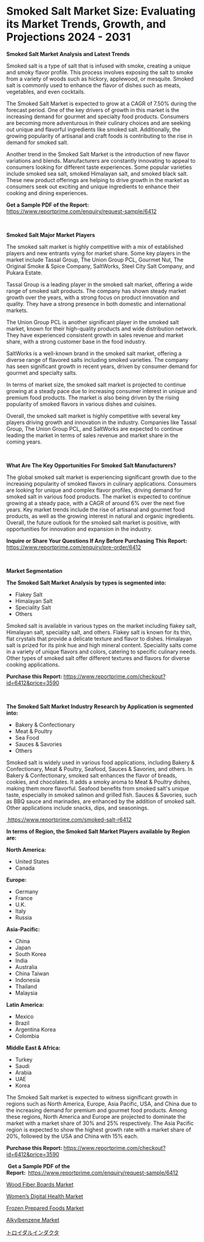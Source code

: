<p><h1>Smoked Salt Market Size: Evaluating its Market Trends, Growth, and Projections 2024 - 2031</h1></p><p><strong>Smoked Salt Market Analysis and Latest Trends</strong></p>
<p><p>Smoked salt is a type of salt that is infused with smoke, creating a unique and smoky flavor profile. This process involves exposing the salt to smoke from a variety of woods such as hickory, applewood, or mesquite. Smoked salt is commonly used to enhance the flavor of dishes such as meats, vegetables, and even cocktails.</p><p>The Smoked Salt Market is expected to grow at a CAGR of 7.50% during the forecast period. One of the key drivers of growth in this market is the increasing demand for gourmet and specialty food products. Consumers are becoming more adventurous in their culinary choices and are seeking out unique and flavorful ingredients like smoked salt. Additionally, the growing popularity of artisanal and craft foods is contributing to the rise in demand for smoked salt.</p><p>Another trend in the Smoked Salt Market is the introduction of new flavor variations and blends. Manufacturers are constantly innovating to appeal to consumers looking for different taste experiences. Some popular varieties include smoked sea salt, smoked Himalayan salt, and smoked black salt. These new product offerings are helping to drive growth in the market as consumers seek out exciting and unique ingredients to enhance their cooking and dining experiences.</p></p>
<p><strong>Get a Sample PDF of the Report:&nbsp;</strong> <a href="https://www.reportprime.com/enquiry/request-sample/6412">https://www.reportprime.com/enquiry/request-sample/6412</a></p>
<p>&nbsp;</p>
<p><strong>Smoked Salt Major Market Players</strong></p>
<p><p>The smoked salt market is highly competitive with a mix of established players and new entrants vying for market share. Some key players in the market include Tassal Group, The Union Group PCL, Gourmet Nut, The Original Smoke & Spice Company, SaltWorks, Steel City Salt Company, and Pukara Estate.</p><p>Tassal Group is a leading player in the smoked salt market, offering a wide range of smoked salt products. The company has shown steady market growth over the years, with a strong focus on product innovation and quality. They have a strong presence in both domestic and international markets.</p><p>The Union Group PCL is another significant player in the smoked salt market, known for their high-quality products and wide distribution network. They have experienced consistent growth in sales revenue and market share, with a strong customer base in the food industry.</p><p>SaltWorks is a well-known brand in the smoked salt market, offering a diverse range of flavored salts including smoked varieties. The company has seen significant growth in recent years, driven by consumer demand for gourmet and specialty salts.</p><p>In terms of market size, the smoked salt market is projected to continue growing at a steady pace due to increasing consumer interest in unique and premium food products. The market is also being driven by the rising popularity of smoked flavors in various dishes and cuisines.</p><p>Overall, the smoked salt market is highly competitive with several key players driving growth and innovation in the industry. Companies like Tassal Group, The Union Group PCL, and SaltWorks are expected to continue leading the market in terms of sales revenue and market share in the coming years.</p></p>
<p>&nbsp;</p>
<p><strong>What Are The Key Opportunities For Smoked Salt Manufacturers?</strong></p>
<p><p>The global smoked salt market is experiencing significant growth due to the increasing popularity of smoked flavors in culinary applications. Consumers are looking for unique and complex flavor profiles, driving demand for smoked salt in various food products. The market is expected to continue growing at a steady pace, with a CAGR of around 6% over the next five years. Key market trends include the rise of artisanal and gourmet food products, as well as the growing interest in natural and organic ingredients. Overall, the future outlook for the smoked salt market is positive, with opportunities for innovation and expansion in the industry.</p></p>
<p><strong>Inquire or Share Your Questions If Any Before Purchasing This Report:</strong> <a href="https://www.reportprime.com/enquiry/pre-order/6412">https://www.reportprime.com/enquiry/pre-order/6412</a></p>
<p>&nbsp;</p>
<p><strong>Market Segmentation</strong></p>
<p><strong>The Smoked Salt Market Analysis by types is segmented into:</strong></p>
<p><ul><li>Flakey Salt</li><li>Himalayan Salt</li><li>Speciality Salt</li><li>Others</li></ul></p>
<p><p>Smoked salt is available in various types on the market including flakey salt, Himalayan salt, speciality salt, and others. Flakey salt is known for its thin, flat crystals that provide a delicate texture and flavor to dishes. Himalayan salt is prized for its pink hue and high mineral content. Speciality salts come in a variety of unique flavors and colors, catering to specific culinary needs. Other types of smoked salt offer different textures and flavors for diverse cooking applications.</p></p>
<p><strong>Purchase this Report:&nbsp;</strong><a href="https://www.reportprime.com/checkout?id=6412&price=3590">https://www.reportprime.com/checkout?id=6412&price=3590</a></p>
<p>&nbsp;</p>
<p><strong>The Smoked Salt Market Industry Research by Application is segmented into:</strong></p>
<p><ul><li>Bakery & Confectionary</li><li>Meat & Poultry</li><li>Sea Food</li><li>Sauces & Savories</li><li>Others</li></ul></p>
<p><p>Smoked salt is widely used in various food applications, including Bakery & Confectionary, Meat & Poultry, Seafood, Sauces & Savories, and others. In Bakery & Confectionary, smoked salt enhances the flavor of breads, cookies, and chocolates. It adds a smoky aroma to Meat & Poultry dishes, making them more flavorful. Seafood benefits from smoked salt's unique taste, especially in smoked salmon and grilled fish. Sauces & Savories, such as BBQ sauce and marinades, are enhanced by the addition of smoked salt. Other applications include snacks, dips, and seasonings.</p></p>
<p><a href="https://www.reportprime.com/smoked-salt-r6412">&nbsp;https://www.reportprime.com/smoked-salt-r6412</a></p>
<p><strong>In terms of Region, the Smoked Salt Market Players available by Region are:</strong></p>
<p>
    <p> <strong> North America: </strong>
        <ul>
            <li>United States</li>
            <li>Canada</li>
        </ul>
        </p> 
    <p> <strong> Europe: </strong>
        <ul>
            <li>Germany</li>
            <li>France</li>
            <li>U.K.</li>
            <li>Italy</li>
            <li>Russia</li>
        </ul>
        </p> 
    <p> <strong> Asia-Pacific: </strong>
        <ul>
            <li>China</li>
            <li>Japan</li>
            <li>South Korea</li>
            <li>India</li>
            <li>Australia</li>
            <li>China Taiwan</li>
            <li>Indonesia</li>
            <li>Thailand</li>
            <li>Malaysia</li>
        </ul>
        </p> 
    <p> <strong> Latin America: </strong>
        <ul>
            <li>Mexico</li>
            <li>Brazil</li>
            <li>Argentina Korea</li>
            <li>Colombia</li>
        </ul>
        </p> 
    <p> <strong> Middle East & Africa: </strong>
        <ul>
            <li>Turkey</li>
            <li>Saudi</li>
            <li>Arabia</li>
            <li>UAE</li>
            <li>Korea</li>
        </ul>
    </p>
    </p>
<p><p>The Smoked Salt market is expected to witness significant growth in regions such as North America, Europe, Asia Pacific, USA, and China due to the increasing demand for premium and gourmet food products. Among these regions, North America and Europe are projected to dominate the market with a market share of 30% and 25% respectively. The Asia Pacific region is expected to show the highest growth rate with a market share of 20%, followed by the USA and China with 15% each.</p></p>
<p><strong>Purchase this Report: </strong><a href="https://www.reportprime.com/checkout?id=6412&price=3590">https://www.reportprime.com/checkout?id=6412&price=3590</a></p>
<p>&nbsp;<strong>Get a Sample PDF of the Report:&nbsp;&nbsp;</strong><a href="https://www.reportprime.com/enquiry/request-sample/6412">https://www.reportprime.com/enquiry/request-sample/6412</a></p>
<p><strong></strong></p>
<p><p><a href="https://issuu.com/reportprime-2/docs/wood-fiber-boards-market-size-2030.pptx">Wood Fiber Boards Market</a></p><p><a href="https://www.linkedin.com/pulse/womenrsquos-digital-health-market-size-evaluating-its-trends-fyvvc?trackingId=TmMVlF8YoY1n9QsM5ff%2FpQ%3D%3D">Women’s Digital Health Market</a></p><p><a href="https://github.com/ChiragRP21/Market-Research-Report-List-4/blob/main/frozen-prepared-foods-market.md">Frozen Prepared Foods Market</a></p><p><a href="https://issuu.com/reportprime-2/docs/alkylbenzene-market-size-2030.pptx">Alkylbenzene Market</a></p><p><a href="https://medium.com/@lindakreitz2023/%E3%83%88%E3%83%AD%E3%82%A4%E3%83%80%E3%83%AB%E3%82%A4%E3%83%B3%E3%83%80%E3%82%AF%E3%82%BF%E5%B8%82%E5%A0%B4-%E5%B8%82%E5%A0%B4cagr-%E5%B8%82%E5%A0%B4%E5%8B%95%E5%90%91-%E5%8F%8A%E3%81%B3%E6%88%90%E9%95%B7%E6%88%A6%E7%95%A5%E3%81%AB%E9%96%A2%E3%81%99%E3%82%8B%E6%B4%9E%E5%AF%9F-faf3ca63bb54">トロイダルインダクタ</a></p></p>